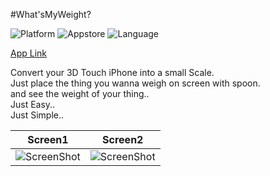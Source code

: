 #What'sMyWeight?

![Platform](http://img.shields.io/badge/platform-ios-blue.svg?style=flat)
![Appstore](https://img.shields.io/badge/AppStore-Approved-green.svg)
![Language](https://img.shields.io/badge/Language-%20Swift2.0-yellowgreen.svg)

[App Link](https://itunes.apple.com/us/app/whatsmyweight/id1166848622?ls=1&mt=8)

Convert your 3D Touch iPhone into a small Scale.<br />
Just place the thing you wanna weigh on screen with spoon.<br />
and see the weight of your thing..<br />
Just Easy..<br />
Just Simple.. <br />

| Screen1   | Screen2|
| ------------- |:-------------:|
| ![ScreenShot](https://github.com/sagarshirbhate/WhatsMyWeight/blob/master/Scale/1.png)     | ![ScreenShot](https://github.com/sagarshirbhate/WhatsMyWeight/blob/master/Scale/2.png)|


